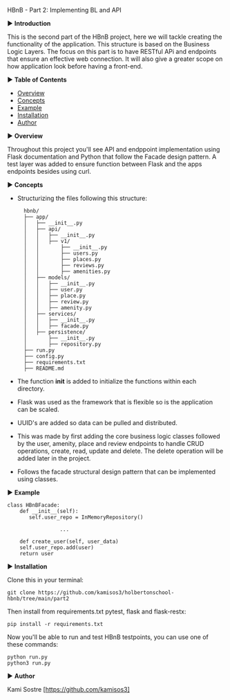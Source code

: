 HBnB - Part 2: Implementing BL and API

▶  **Introduction**

This is the second part of the HBnB project, here we will tackle creating the functionality of the application. This structure is based on the Business Logic Layers. The focus on this part is to have RESTful APi and endpoints that ensure an effective web connection. It will also give a greater scope on how application look before having a front-end. 

▶  **Table of Contents**

- [Overview](#overview)
- [Concepts](#concepts)
- [Example](#example)
- [Installation](#Installation)
- [Author](#author)

▶  **Overview**

Throughout this project you'll see API and endppoint implementation using Flask documentation and Python that follow the Facade design pattern. A test layer was added to ensure function between Flask and the apps endpoints besides using curl.

▶  **Concepts**

- Structurizing the files following this structure:


		hbnb/
		├── app/
		│   ├── __init__.py
		│   ├── api/
		│   │   ├── __init__.py
		│   │   ├── v1/
		│   │       ├── __init__.py
		│   │       ├── users.py
		│   │       ├── places.py
		│   │       ├── reviews.py
		│   │       ├── amenities.py
		│   ├── models/
		│   │   ├── __init__.py
		│   │   ├── user.py
		│   │   ├── place.py
		│   │   ├── review.py
		│   │   ├── amenity.py
		│   ├── services/
		│   │   ├── __init__.py
		│   │   ├── facade.py
		│   ├── persistence/
		│       ├── __init__.py
		│       ├── repository.py
		├── run.py
		├── config.py
		├── requirements.txt
		├── README.md

- The function __init__ is added to initialize the functions within each directory.
- Flask was used as the framework that is flexible so is the application can be scaled.
- UUID's are added so data can be pulled and distributed.
- This was made by first adding the core business logic classes followed by the user, amenity, place and review endpoints to handle CRUD operations, create, read, update and delete. The delete operation will be added later in the project.
- Follows the facade structural design pattern that can be implemented using classes.


▶   **Example**

	class HBnBFacade:
	    def __init__(self):
	       self.user_repo = InMemoryRepository()

                     ...

	    def create_user(self, user_data)
		self.user_repo.add(user)
		return user


▶   **Installation**

Clone this in your terminal:

	git clone https://github.com/kamisos3/holbertonschool-hbnb/tree/main/part2

Then install from requirements.txt pytest, flask and flask-restx:

	pip install -r requirements.txt

Now you'll be able to run and test HBnB testpoints, you can use one of these commands:

	python run.py
	python3 run.py

▶   **Author**

Kami Sostre [https://github.com/kamisos3]
